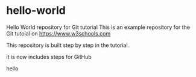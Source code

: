 # hello-world
Hello World repository for Git tutorial
This is an example repository for the Git tutoial on https://www.w3schools.com

This repository is built step by step in the tutorial.

it is now includes steps for GitHub


hello
